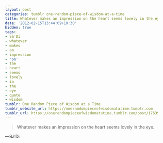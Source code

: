 ```yaml
---
layout: post
categories: tumblr one-random-piece-of-wisdom-at-a-time
title: Whatever makes an impression on the heart seems lovely in the eye.
date: '2012-02-15T13:44:09+10:30'
hidden: true
tags:
- Sa'Di
- whatever
- makes
- an
- impression
- 'on'
- the
- heart
- seems
- lovely
- in
- the
- eye
- quote
- wisdom
tumblr: One Random Piece of Wisdom at a Time
tumblr_website_url: https://onerandompieceofwisdomatatime.tumblr.com
tumblr_url: https://onerandompieceofwisdomatatime.tumblr.com/post/17639857180/whatever-makes-an-impression-on-the-heart-seems
---
```

> Whatever makes an impression on the heart seems lovely in the eye.

—Sa’Di

